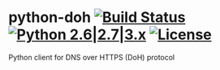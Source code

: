 python-doh [![Build Status](https://api.travis-ci.org/stamparm/python-doh.svg?branch=master)](https://travis-ci.org/stamparm/python-doh) [![Python 2.6|2.7|3.x](https://img.shields.io/badge/python-2.6|2.7|3.x-yellow.svg)](https://www.python.org/) [![License](https://img.shields.io/badge/license-MIT-blue.svg)](https://github.com/stamparm/python-doh/blob/master/LICENSE)
=========

Python client for DNS over HTTPS (DoH) protocol

